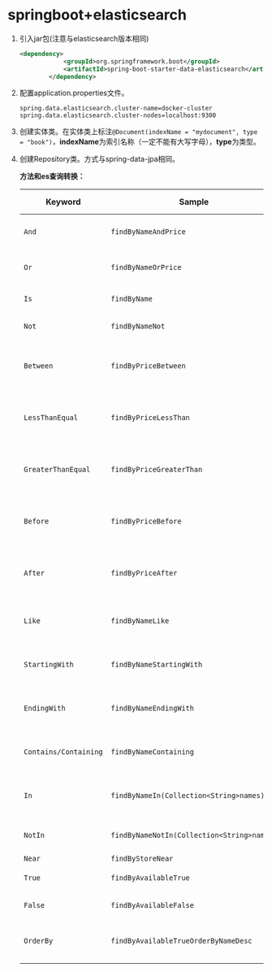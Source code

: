 # springboot+elasticsearch

1. 引入jar包(注意与elasticsearch版本相同)

   ```xml
   <dependency>
               <groupId>org.springframework.boot</groupId>
               <artifactId>spring-boot-starter-data-elasticsearch</artifactId>
           </dependency>
   ```

2. 配置application.properties文件。

   ```properties
   spring.data.elasticsearch.cluster-name=docker-cluster
   spring.data.elasticsearch.cluster-nodes=localhost:9300
   ```

3. 创建实体类。在实体类上标注`@Document(indexName = "mydocument", type = "book")`，**indexName**为索引名称（一定不能有大写字母），**type**为类型。

4. 创建Repository类。方式与spring-data-jpa相同。

   **方法和es查询转换：**

   | Keyword               | Sample                                     | Elasticsearch Query String                                   |
   | --------------------- | ------------------------------------------ | ------------------------------------------------------------ |
   | `And`                 | `findByNameAndPrice`                       | `{"bool" : {"must" : [ {"field" : {"name" : "?"}}, {"field" : {"price" : "?"}} ]}}` |
   | `Or`                  | `findByNameOrPrice`                        | `{"bool" : {"should" : [ {"field" : {"name" : "?"}}, {"field" : {"price" : "?"}} ]}}` |
   | `Is`                  | `findByName`                               | `{"bool" : {"must" : {"field" : {"name" : "?"}}}}`           |
   | `Not`                 | `findByNameNot`                            | `{"bool" : {"must_not" : {"field" : {"name" : "?"}}}}`       |
   | `Between`             | `findByPriceBetween`                       | `{"bool" : {"must" : {"range" : {"price" : {"from" : ?,"to" : ?,"include_lower" : true,"include_upper" : true}}}}}` |
   | `LessThanEqual`       | `findByPriceLessThan`                      | `{"bool" : {"must" : {"range" : {"price" : {"from" : null,"to" : ?,"include_lower" : true,"include_upper" : true}}}}}` |
   | `GreaterThanEqual`    | `findByPriceGreaterThan`                   | `{"bool" : {"must" : {"range" : {"price" : {"from" : ?,"to" : null,"include_lower" : true,"include_upper" : true}}}}}` |
   | `Before`              | `findByPriceBefore`                        | `{"bool" : {"must" : {"range" : {"price" : {"from" : null,"to" : ?,"include_lower" : true,"include_upper" : true}}}}}` |
   | `After`               | `findByPriceAfter`                         | `{"bool" : {"must" : {"range" : {"price" : {"from" : ?,"to" : null,"include_lower" : true,"include_upper" : true}}}}}` |
   | `Like`                | `findByNameLike`                           | `{"bool" : {"must" : {"field" : {"name" : {"query" : "?*","analyze_wildcard" : true}}}}}` |
   | `StartingWith`        | `findByNameStartingWith`                   | `{"bool" : {"must" : {"field" : {"name" : {"query" : "?*","analyze_wildcard" : true}}}}}` |
   | `EndingWith`          | `findByNameEndingWith`                     | `{"bool" : {"must" : {"field" : {"name" : {"query" : "*?","analyze_wildcard" : true}}}}}` |
   | `Contains/Containing` | `findByNameContaining`                     | `{"bool" : {"must" : {"field" : {"name" : {"query" : "**?**","analyze_wildcard" : true}}}}}` |
   | `In`                  | `findByNameIn(Collection<String>names)`    | `{"bool" : {"must" : {"bool" : {"should" : [ {"field" : {"name" : "?"}}, {"field" : {"name" : "?"}} ]}}}}` |
   | `NotIn`               | `findByNameNotIn(Collection<String>names)` | `{"bool" : {"must_not" : {"bool" : {"should" : {"field" : {"name" : "?"}}}}}}` |
   | `Near`                | `findByStoreNear`                          | `Not Supported Yet !`                                        |
   | `True`                | `findByAvailableTrue`                      | `{"bool" : {"must" : {"field" : {"available" : true}}}}`     |
   | `False`               | `findByAvailableFalse`                     | `{"bool" : {"must" : {"field" : {"available" : false}}}}`    |
   | `OrderBy`             | `findByAvailableTrueOrderByNameDesc`       | `{"sort" : [{ "name" : {"order" : "desc"} }],"bool" : {"must" : {"field" : {"available" : true}}}}` |

